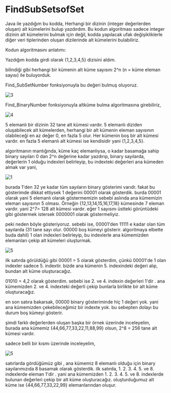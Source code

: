 # FindSubSetsofSet

Java ile yazdığım bu kodda, Herhangi bir dizinin (integer değerlerden oluşan) alt kümelerini bulup yazdırdım.
Bu kodun algoritması sadece integer dizinin alt kümelerini bulmak için değil, kodda yapılacak ufak değişikliklerle diğer veri tiplerinden oluşan dizilerinde alt kümelerini bulabiliriz.

Kodun algoritmasını anlatımı:

Yazdığım kodda girdi olarak {1,2,3,4,5} dizisini aldım.

bilindiği gibi herhangi bir kümenin alt küme sayısını 2^n (n = küme eleman sayısı) ile buluyorduk.

Find_SubSetNumber fonksiyonuyla bu değeri bulmuş oluyoruz.

![3](https://user-images.githubusercontent.com/49997690/108646862-41229a00-74c8-11eb-935b-f4d587c7db40.PNG)

Find_BinaryNumber fonksiyonuyla altküme bulma algoritmasına girebiliriz,

![4](https://user-images.githubusercontent.com/49997690/108646900-5eefff00-74c8-11eb-9b7f-ec89c4cee045.PNG)

5 elemanlı bir dizinin 32 tane alt kümesi vardır. 5 elemanlı diziden oluşabilecek alt kümelerden, herhangi bir alt kümenin eleman sayısının  olabileceği en az değer 0, en fazla 5 olur. Her kümenin boş bir alt kümesi vardır. en fazla 5 elemanlı alt kümesi ise kendisidir yani {1,2,3,4,5}.

algoritmanın mantığında, küme kaç elemanlıysa, o kadar basamağa sahip binary sayıları 0 dan 2^n değerine kadar yazdırıp, binary sayılarda, değerlerin 1 olduğu indexleri belirleyip, bu indexteki değerleri ana kümeden almak var yani,

![1](https://user-images.githubusercontent.com/49997690/108646546-5519cc00-74c7-11eb-9c99-e066eea11cb3.PNG)

burada 1'den 32 ye kadar tüm sayıların binary gösterimi varıdr. fakat bu gösterimde dikkat ettiysek 1 değerini 00001 olarak gösterdik. burda 00001 olarak yani 5 elemanlı olarak göstermemizin sebebi aslında ana kümemizin eleman sayısının 5 olması. Örneğin {12,13,14,15,16,17,18} kümesinde 7 eleman vardır. yani 2^7=  128 alt kümesi vardır. eğer 1 sayısını üstteki görüntüdeki gibi göstermek istersek 0000001 olarak göstermeliyiz.

peki neden böyle gösteriyoruz. sebebi ise, 00001'den 11111 e kadar olan tüm sayılarda (31 tane sayı olur. 00000 boş kümeyi gösterir. algoritmaya elbette buda dahil) 1 olan indexleri belirleyip, bu indexlerle ana kümemizden elemanları çekip alt kümeleri oluşturmak.

![5](https://user-images.githubusercontent.com/49997690/108647815-9eb7e600-74ca-11eb-9dce-25aca931aafa.PNG)

ilk satırda görüldüğü gibi 00001 = 5 olarak gösterdim, çünkü 00001'de 1 olan indexler sadece 5. indextir. bizde ana kümenin 5. indexindeki değeri alıp, bundan alt küme oluşturacağız.

01010 = 4,2 olarak gösterdim. sebebi ise 2. ve 4. indexin değerleri 1'dir . ana kümemizden 2. ve 4. indexteki değerli çekip bunlarla birlikte bir alt küme oluşturacağız.

en son satıra bakarsak, 00000 binary gösteriminde hiç 1 değeri yok. yani ana kümemizden çekebileceğimiz bir indexte yok. bu sebepten dolayı bu durum boş kümeyi gösterir.

şimdi farklı değerlerden oluşan başka bir örnek üzerinde inceleyelim,
burada ana kümemiz {44,66,77,33,22,11,88,99} olsun, 2^8 = 256 tane alt kümesi vardır.

sadece belli bir kısmı üzerinde inceleyelim,

![5](https://user-images.githubusercontent.com/49997690/108648424-41bd2f80-74cc-11eb-9909-69ed561fb66d.PNG)

satırlarda gördüğümüz gibi , ana kümemiz 8 elemanlı olduğu için binary sayılarımızıda 8 basamak olarak gösterdik.
ilk satırda, 1. 2. 3. 4. 5. ve 8. indexlerde eleman 1'dir . yani ana kümemizden 1. 2. 3. 4. 5. ve 8. indexlerde bulunan değerleri çekip bir alt küme oluşturacağız. oluşturduğumuz alt küme ise {44,66,77,33,22,99} elemanlarından oluşur.
